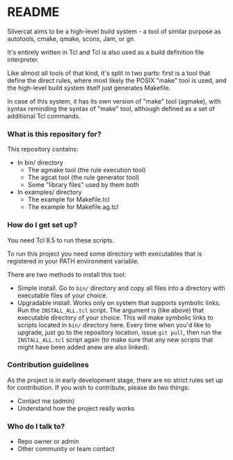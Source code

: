 # README #

Silvercat aims to be a high-level build system - a tool of similar purpose as autotools, cmake, qmake, scons, Jam, or gn.

It's entirely written in Tcl and Tcl is also used as a build definition file interpreter.

Like almost all tools of that kind, it's split in two parts: first is a tool that define the direct rules, where most likely the POSIX "make" tool is used, and the high-level build system itself just generates Makefile.

In case of this system, it has its own version of "make" tool (agmake), with syntax reminding the syntax of "make" tool, although defined as a set of additional Tcl commands.

### What is this repository for? ###

This repository contains:

* In bin/ directory
     * The agmake tool (the rule execution tool)
     * The agcat tool (the rule generator tool)
	 * Some "library files" used by them both
* In examples/ directory
    * The example for Makefile.tcl
    * The example for Makefile.ag.tcl

### How do I get set up? ###

You need Tcl 8.5 to run these scripts.

To run this project you need some directory with executables that is registered in your PATH environment variable.

There are two methods to install this tool:

* Simple install. Go to `bin/` directory and copy all files into a directory with executable files of your choice.
* Upgradable install. Works only on system that supports symbolic links. Run the `INSTALL_ALL.tcl` script.
The argument is (like above) that executable directory of your choice. This will make symbolic links to scripts
located in `bin/` directory here. Every time when you'd like to upgrade, just go to the repository location,
issue `git pull`, then run the `INSTALL_ALL.tcl` script again (to make sure that any new scripts that might
have been added anew are also linked).



### Contribution guidelines ###

As the project is in early development stage, there are no strict rules set up for contribution. If you wish to contribute, please do two things:

* Contact me (admin)
* Understand how the project really works

### Who do I talk to? ###

* Repo owner or admin
* Other community or team contact

